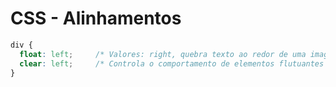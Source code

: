 # CSS - Alinhamentos

~~~css
div {
  float: left;     /* Valores: right, quebra texto ao redor de uma imagem */
  clear: left;     /* Controla o comportamento de elementos flutuantes */
}
~~~
